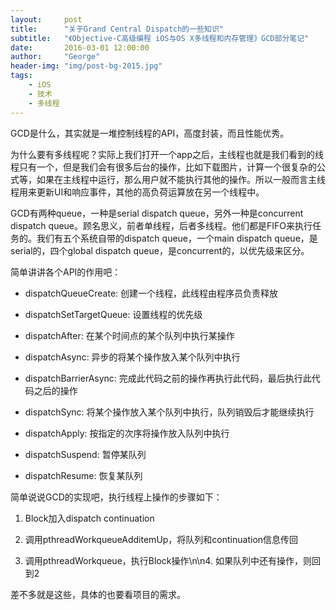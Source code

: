 ```yaml
---
layout:     post
title:      "关于Grand Central Dispatch的一些知识"
subtitle:   "《Objective-C高级编程 iOS与OS X多线程和内存管理》GCD部分笔记"
date:       2016-03-01 12:00:00
author:     "George"
header-img: "img/post-bg-2015.jpg"
tags:
    - iOS
    - 技术
    - 多线程
---
```


GCD是什么，其实就是一堆控制线程的API，高度封装，而且性能优秀。

为什么要有多线程呢？实际上我们打开一个app之后，主线程也就是我们看到的线程只有一个，但是我们会有很多后台的操作，比如下载图片，计算一个很复杂的公式等，如果在主线程中运行，那么用户就不能执行其他的操作。所以一般而言主线程用来更新UI和响应事件，其他的高负荷运算放在另一个线程中。

GCD有两种queue，一种是serial dispatch queue，另外一种是concurrent dispatch queue。顾名思义，前者单线程，后者多线程。他们都是FIFO来执行任务的。我们有五个系统自带的dispatch queue，一个main dispatch queue，是serial的，四个global dispatch queue，是concurrent的，以优先级来区分。

简单讲讲各个API的作用吧：

- dispatchQueueCreate: 创建一个线程，此线程由程序员负责释放

- dispatchSetTargetQueue: 设置线程的优先级

- dispatchAfter: 在某个时间点的某个队列中执行某操作

- dispatchAsync: 异步的将某个操作放入某个队列中执行

- dispatchBarrierAsync: 完成此代码之前的操作再执行此代码，最后执行此代码之后的操作

- dispatchSync: 将某个操作放入某个队列中执行，队列销毁后才能继续执行

- dispatchApply: 按指定的次序将操作放入队列中执行

- dispatchSuspend: 暂停某队列

- dispatchResume: 恢复某队列

简单说说GCD的实现吧，执行线程上操作的步骤如下：

1. Block加入dispatch continuation

2. 调用pthreadWorkqueueAdditemUp，将队列和continuation信息传回

3. 调用pthreadWorkqueue，执行Block操作\n\n4. 如果队列中还有操作，则回到2

差不多就是这些，具体的也要看项目的需求。

